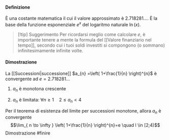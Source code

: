 #### Definizione
È una costante matematica il cui il valore approssimato è $2.718281 \dots$. È la base della funzione esponenziale $e^{x}$ del logaritmo naturale $\ln(x)$.

>[!tip] Suggerimento
> Per ricordarsi meglio come calcolare $e$, è importante tenere a mente la formula del [[Valore finanziario nel tempo]], secondo cui i tuoi soldi investiti si compongono (o sommano) infinitesimamente infinite volte.

#### Dimostrazione

La [[Successioni|successione]] $a_{n} =\left( 1+\frac{1}{n} \right)^{n}$ è convergente ad $e=2.718281 \dots$

1) $a_{n}$ è monotona crescente

1) $a_{n}$ è limitata: $\forall n\geq 1 \quad 2\leq a_{n}<4$

Per il teorema di esistenza del limite per successioni monotone, allora $a_{n}$ è convergente
$$\lim_{ n \to \infty } \left( 1+\frac{1}{n} \right)^{n}=e \quad l \in [2;4)$$ Dimostrazione #finire 